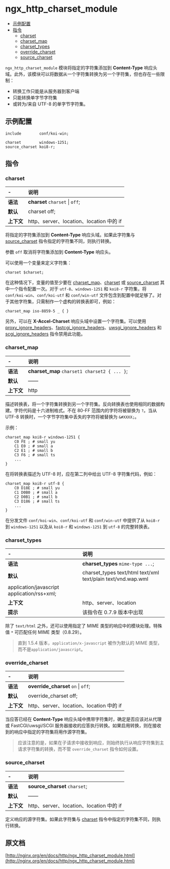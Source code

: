 # ngx_http_charset_module

- [示例配置](#example_configuration)
- [指令](#directives)
    - [charset](#charset)
    - [charset_map](#charset_map)
    - [charset_types](#charset_types)
    - [override_charset](#override_charset)
    - [source_charset](#source_charset)

`ngx_http_charset_module` 模块将指定的字符集添加到 **Content-Type** 响应头域。此外，该模块可以将数据从一个字符集转换为另一个字符集，但也存在一些限制：

- 转换工作只能是从服务器到客户端
- 只能转换单字节字符集
- 或转为/来自 UTF-8 的单字节字符集。

<a id="example_configuration"></a>

## 示例配置

```nginx
include        conf/koi-win;

charset        windows-1251;
source_charset koi8-r;
```

<a id="directives"></a>

## 指令

### charset

|\-|说明|
|:------|:------|
|**语法**|**charset** `charset` &#124; `off`;|
|**默认**|charset off;|
|**上下文**|http、server、location、location 中的 if|

将指定的字符集添加到 **Content-Type** 响应头域。如果此字符集与 [source_charset](#source_charset) 指令指定的字符集不同，则执行转换。

参数 `off` 取消将字符集添加到 **Content-Type** 响应头。

可以使用一个变量来定义字符集：

```nginx
charset $charset;
```

在这种情况下，变量的值至少要在 [charset_map](#charset_map)、[charset](#charset) 或 [source_charset](#source_charset) 其中一个指令配置一次。对于 `utf-8`、`windows-1251` 和 `koi8-r` 字符集，将 `conf/koi-win`、`conf/koi-utf` 和 `conf/win-utf` 文件包含到配置中就足够了。对于其他字符集，只需制作一个虚构的转换表即可，例如：

```nginx
charset_map iso-8859-5 _ { }
```

另外，可以在 **X-Accel-Charset** 响应头域中设置一个字符集。可以使用[proxy_ignore_headers](ngx_http_proxy_module.md#proxy_ignore_headers)、[fastcgi_ignore_headers](ngx_http_fastcgi_module.md#fastcgi_ignore_headers)、[uwsgi_ignore_headers](ngx_http_uwsgi_module.md#uwsgi_ignore_headers) 和 [scgi_ignore_headers](ngx_http_scgi_module.md#scgi_ignore_headers) 指令禁用此功能。

### charset_map

|\-|说明|
|:------|:------|
|**语法**|**charset_map** `charset1 charset2 { ... }`;|
|**默认**|——|
|**上下文**|http|

描述转换表，将一个字符集转换到另一个字符集。反向转换表也使用相同的数据构建。字符代码是十六进制格式。不在 80-FF 范围内的字符将被替换为 `?`。当从 UTF-8 转换时，一个字节字符集中丢失的字符将被替换为 `&#XXXX;`。

示例：

```nginx
charset_map koi8-r windows-1251 {
    C0 FE ; # small yu
    C1 E0 ; # small a
    C2 E1 ; # small b
    C3 F6 ; # small ts
    ...
}
```

在将转换表描述为 UTF-8 时，应在第二列中给出 UTF-8 字符集代码，例如：

```nginx
charset_map koi8-r utf-8 {
    C0 D18E ; # small yu
    C1 D0B0 ; # small a
    C2 D0B1 ; # small b
    C3 D186 ; # small ts
    ...
}
```

在分发文件 `conf/koi-win`、`conf/koi-utf` 和 `conf/win-utf` 中提供了从 `koi8-r` 到 `windows-1251` 以及从 `koi8-r` 和 `windows-1251` 到 `utf-8` 的完整转换表。

### charset_types

|\-|说明|
|:------|:------|
|**语法**|**charset_types** `mime-type ...`;|
|**默认**|charset_types text/html text/xml text/plain text/vnd.wap.wml
application/javascript application/rss+xml;|
|**上下文**|http、server、location|
|**提示**|该指令在 0.7.9 版本中出现|

除了 `text/html` 之外，还可以使用指定了 MIME 类型的响应中的模块处理。特殊值 `*` 可匹配任何 MIME 类型（0.8.29）。

> 直到 1.5.4 版本，`application/x-javascript` 被作为默认的 MIME 类型，而不是`application/javascript`。

### override_charset

|\-|说明|
|:------|:------|
|**语法**|**override_charset** `on` &#124; `off`;|
|**默认**|override_charset off;|
|**上下文**|http、server、location、location 中的 if|

当应答已经在 **Content-Type** 响应头域中携带字符集时，确定是否应该对从代理或 FastCGI/uwsgi/SCGI 服务器接收的应答执行转换。如果启用转换，则在接收到的响应中指定的字符集将用作源字符集。

> 应该注意的是，如果在子请求中接收到响应，则始终执行从响应字符集到主请求字符集的转换，而不管 `override_charset` 指令如何设置。

### source_charset

|\-|说明|
|:------|:------|
|**语法**|**source_charset** `charset`;|
|**默认**|——|
|**上下文**|http、server、location、location 中的 if|

定义响应的源字符集。如果此字符集与 [charset](#charset) 指令中指定的字符集不同，则执行转换。

## 原文档
[http://nginx.org/en/docs/http/ngx_http_charset_module.html](http://nginx.org/en/docs/http/ngx_http_charset_module.html)
